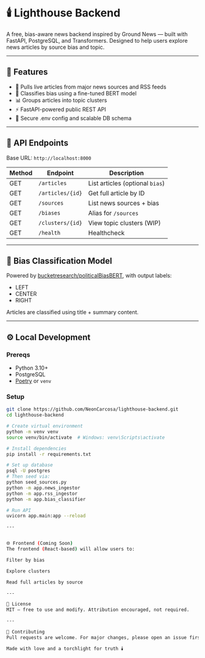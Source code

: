 # 🕯️ Lighthouse Backend

A free, bias-aware news backend inspired by Ground News — built with FastAPI, PostgreSQL, and Transformers. Designed to help users explore news articles by source bias and topic.

---

## 🔧 Features

- 📰 Pulls live articles from major news sources and RSS feeds
- 🧠 Classifies bias using a fine-tuned BERT model
- 📊 Groups articles into topic clusters
- ⚡ FastAPI-powered public REST API
- 🔐 Secure .env config and scalable DB schema

---

## 🚀 API Endpoints

Base URL: `http://localhost:8000`

| Method | Endpoint             | Description                          |
|--------|----------------------|--------------------------------------|
| GET    | `/articles`          | List articles (optional `bias`)      |
| GET    | `/articles/{id}`     | Get full article by ID               |
| GET    | `/sources`           | List news sources + bias             |
| GET    | `/biases`            | Alias for `/sources`                 |
| GET    | `/clusters/{id}`     | View topic clusters (WIP)            |
| GET    | `/health`            | Healthcheck                          |

---

## 🧠 Bias Classification Model

Powered by [bucketresearch/politicalBiasBERT](https://huggingface.co/bucketresearch/politicalBiasBERT), with output labels:

- LEFT
- CENTER
- RIGHT

Articles are classified using title + summary content.

---

## ⚙️ Local Development

### Prereqs

- Python 3.10+
- PostgreSQL
- [Poetry](https://python-poetry.org/) or `venv`

### Setup

```bash
git clone https://github.com/NeonCarcosa/lighthouse-backend.git
cd lighthouse-backend

# Create virtual environment
python -m venv venv
source venv/bin/activate  # Windows: venv\Scripts\activate

# Install dependencies
pip install -r requirements.txt

# Set up database
psql -U postgres
# Then seed via:
python seed_sources.py
python -m app.news_ingestor
python -m app.rss_ingestor
python -m app.bias_classifier

# Run API
uvicorn app.main:app --reload

---


🌐 Frontend (Coming Soon)
The frontend (React-based) will allow users to:

Filter by bias

Explore clusters

Read full articles by source

---

📜 License
MIT — free to use and modify. Attribution encouraged, not required.

---

🙌 Contributing
Pull requests are welcome. For major changes, please open an issue first.

Made with love and a torchlight for truth 🕯️
